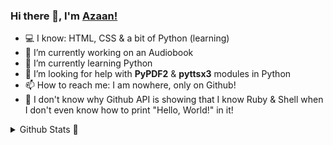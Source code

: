 ### Hi there 👋, I'm [Azaan!](http://github.com/azaanrais)

- 💻 I know: HTML, CSS & a bit of Python (learning)
- 🔭 I’m currently working on an Audiobook 
- 🌱 I’m currently learning Python
- 🤔 I’m looking for help with **PyPDF2** & **pyttsx3** modules in Python
- 📫 How to reach me: I am nowhere, only on Github!
- :thinking: I don't know why Github API is showing that I know Ruby & Shell when I don't even know how to print "Hello, World!" in it!

<details>
  <summary>Github Stats 🚩</summary> <br>
  
  <img height="180em" src="https://github-readme-stats.vercel.app/api?username=azaanrais&show_icons=true&hide_border=true&theme=dark" /> 
  <img height="180em" src="https://github-readme-stats.vercel.app/api/top-langs/?username=azaanrais&exclude_repo=KNN-Image  Classification&show_icons=true&hide_border=true&layout=compact&langs_count=8&theme=dark"/>
</details>
